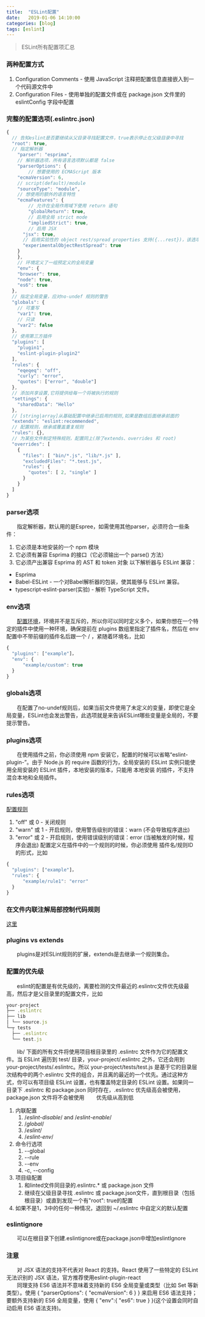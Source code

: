 ```yaml
---
title:  "ESLint配置"
date:   2019-01-06 14:10:00
categories: [blog]
tags: [eslint]
---
```

> ESLint所有配置项汇总

### 两种配置方式
1. Configuration Comments - 使用 JavaScript 注释把配置信息直接嵌入到一个代码源文件中
2. Configuration Files - 使用单独的配置文件或在 package.json 文件里的 eslintConfig 字段中配置

### 完整的配置选项(.eslintrc.json)
``` javascript
{
  // 告知eslint是否要继续从父目录寻找配置文件，true表示停止在父级目录中寻找
  "root": true,
  // 指定解析器
	"parser": "esprima",
	// 解析器选项，所有语言选项默认都是 false
	"parserOptions": {
		// 想要使用的 ECMAScript 版本
    "ecmaVersion": 6,
    // script(default)/module
    "sourceType": "module",
    // 想使用的额外的语言特性
    "ecmaFeatures": {
    	// 允许在全局作用域下使用 return 语句
    	"globalReturn": true,
    	// 启用全局 strict mode
    	"impliedStrict": true,
    	// 启用 JSX
      "jsx": true,
      // 启用实验性的 object rest/spread properties 支持({...rest})，该选项在未来将被移除
      "experimentalObjectRestSpread": true
    }
	},
	// 环境定义了一组预定义的全局变量
	"env": {
    "browser": true,
    "node": true,
    "es6": true
  },
  // 指定全局变量，应对no-undef 规则的警告
  "globals": {
    // 可重写
    "var1": true,
    // 只读
    "var2": false
  },
  // 使用第三方插件
  "plugins": [
    "plugin1",
    "eslint-plugin-plugin2"
  ],
  "rules": {
    "eqeqeq": "off",
    "curly": "error",
    "quotes": ["error", "double"]
  },
  // 添加共享设置,它将提供给每一个将被执行的规则
  "settings": {
    "sharedData": "Hello"
  },
  // [string|array]从基础配置中继承已启用的规则,如果是数组后面继承前面的
  "extends": "eslint:recommended",
  // 配置规则，继承或覆盖重复规则
  "rules": {},
  // 为某些文件制定特殊规则，配置同上(除了extends、overrides 和 root)
  "overrides": [
    {
      "files": [ "bin/*.js", "lib/*.js" ],
      "excludedFiles": "*.test.js",
      "rules": {
        "quotes": [ 2, "single" ]
      }
    }
  ]
}
```

### parser选项
&#160; &#160; &#160; &#160;指定解析器，默认用的是Espree，如需使用其他parser，必须符合一些条件：
1. 它必须是本地安装的一个 npm 模块
2. 它必须有兼容 Esprima 的接口（它必须输出一个 parse() 方法）
3. 它必须产出兼容 Esprima 的 AST 和 token 对象
以下解析器与 ESLint 兼容：
- Esprima
- Babel-ESLint - 一个对Babel解析器的包装，使其能够与 ESLint 兼容。
- typescript-eslint-parser(实验) - 解析 TypeScript 文件。

### env选项
&#160; &#160; &#160; &#160;<a href="https://eslint.org/docs/user-guide/configuring#specifying-environments" target="_blank">配置环境</a>，环境并不是互斥的，所以你可以同时定义多个，如果你想在一个特定的插件中使用一种环境，确保提前在 plugins 数组里指定了插件名，然后在 env 配置中不带前缀的插件名后跟一个 / ，紧随着环境名，比如
``` javascript
{
  "plugins": ["example"]，
  "env": {
      "example/custom": true
  }
}
```

### globals选项
&#160; &#160; &#160; &#160;在配置了no-undef规则后，如果当前文件使用了未定义的变量，即使它是全局变量，ESLint也会发出警告，此选项就是来告诉ESLint哪些变量是全局的，不要提示警告。

### plugins选项
&#160; &#160; &#160; &#160;在使用插件之前，你必须使用 npm 安装它，配置的时候可以省略“eslint-plugin-”。由于 Node.js 的 require 函数的行为，全局安装的 ESLint 实例只能使用全局安装的 ESLint 插件，本地安装的版本，只能用 本地安装 的插件，不支持混合本地和全局插件。

### rules选项
<a href="https://eslint.org/docs/rules/" target="_blank">配置规则</a>
1. "off" 或 0 - 关闭规则
2. "warn" 或 1 - 开启规则，使用警告级别的错误：warn (不会导致程序退出)
3. "error" 或 2 - 开启规则，使用错误级别的错误：error (当被触发的时候，程序会退出)
配置定义在插件中的一个规则的时候，你必须使用 插件名/规则ID 的形式，比如
``` javascript
{
  "plugins": ["example"]，
  "rules": {
      "example/rule1": "error"
  }
}
```

### 在文件内联注解局部控制代码规则
<a href="https://cn.eslint.org/docs/user-guide/configuring#disabling-rules-with-inline-comments" target="_blank">这里</a>

### plugins vs extends
&#160; &#160; &#160; &#160;plugins是对ESLint规则的扩展，extends是去继承一个规则集合。

### 配置的优先级
&#160; &#160; &#160; &#160;eslint的配置是有优先级的，离要检测的文件最近的.eslintrc文件优先级最高，然后才是父目录里的配置文件，比如
``` javascript
your-project
├── .eslintrc
├── lib
│ └── source.js
└─┬ tests
  ├── .eslintrc
  └── test.js
```
&#160; &#160; &#160; &#160;lib/ 下面的所有文件将使用项目根目录里的 .eslintrc 文件作为它的配置文件。当 ESLint 遍历到 test/ 目录，your-project/.eslintrc 之外，它还会用到 your-project/tests/.eslintrc。所以 your-project/tests/test.js 是基于它的目录层次结构中的两个.eslintrc 文件的组合，并且离的最近的一个优先。通过这种方式，你可以有项目级 ESLint 设置，也有覆盖特定目录的 ESLint 设置。如果同一目录下 .eslintrc 和 package.json 同时存在，.eslintrc 优先级高会被使用，package.json 文件将不会被使用
&#160; &#160; &#160; &#160;优先级从高到低
1. 内联配置
    1. /*eslint-disable*/ and /*eslint-enable*/
    2. /*global*/
    3. /*eslint*/
    4. /*eslint-env*/
2. 命令行选项
    1. --global
    2. --rule
    3. --env
    4. -c, --config
3. 项目级配置
    1. 和linted文件同目录的.eslintrc.* 或 package.json 文件
    2. 继续在父级目录寻找 .eslintrc 或 package.json文件，直到根目录（包括根目录）或直到发现一个有"root": true的配置
4. 如果不是1，3中的任何一种情况，退回到 ~/.eslintrc 中自定义的默认配置

### eslintignore
&#160; &#160; &#160; &#160;可以在根目录下创建.eslintignore或在package.json中增加eslintIgnore

### 注意
&#160; &#160; &#160; &#160;对 JSX 语法的支持不代表对 React 的支持。React 使用了一些特定的 ESLint 无法识别的 JSX 语法，官方推荐使用eslint-plugin-react  
&#160; &#160; &#160; &#160;同理支持 ES6 语法并不意味着支持新的 ES6 全局变量或类型（比如 Set 等新类型）。使用 { "parserOptions": { "ecmaVersion": 6 } } 来启用 ES6 语法支持；要额外支持新的 ES6 全局变量，使用 { "env":{ "es6": true } }(这个设置会同时自动启用 ES6 语法支持)。

